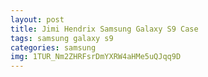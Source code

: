 ```yaml
---
layout: post
title: Jimi Hendrix Samsung Galaxy S9 Case
tags: samsung galaxy s9
categories: samsung
img: 1TUR_Nm2ZHRFsrDmYXRW4aHMe5uQJqq9D
---
```

